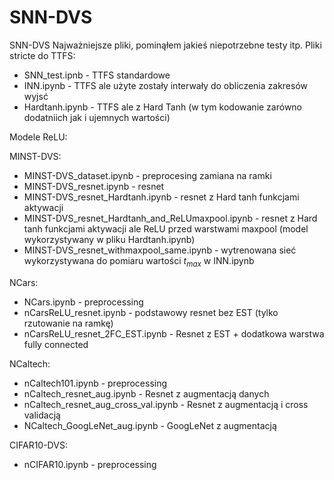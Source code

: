 # SNN-DVS
SNN-DVS
Najważniejsze pliki, pominąłem jakieś niepotrzebne testy itp.
Pliki stricte do TTFS:

* SNN_test.ipnb - TTFS standardowe
* INN.ipynb - TTFS ale użyte zostały interwały do obliczenia zakresów wyjsć
* Hardtanh.ipynb - TTFS ale z Hard Tanh (w tym kodowanie zarówno dodatniich jak i ujemnych wartości)

Modele ReLU:

MINST-DVS:
* MINST-DVS_dataset.ipynb - preprocesing zamiana na ramki
* MINST-DVS_resnet.ipynb - resnet
* MINST-DVS_resnet_Hardtanh.ipynb - resnet z Hard tanh funkcjami aktywacji
* MINST-DVS_resnet_Hardtanh_and_ReLUmaxpool.ipynb - resnet z Hard tanh funkcjami aktywacji ale ReLU przed warstwami maxpool (model wykorzystywany w pliku Hardtanh.ipynb)
* MINST-DVS_resnet_withmaxpool_same.ipynb - wytrenowana sieć wykorzystywana do pomiaru wartości $t_{max}$ w INN.ipynb

NCars:
* NCars.ipynb - preprocessing
* nCarsReLU_resnet.ipynb - podstawowy resnet bez EST (tylko rzutowanie na ramkę)
* nCarsReLU_resnet_2FC_EST.ipynb - Resnet z EST + dodatkowa warstwa fully connected

NCaltech:
* nCaltech101.ipynb - preprocessing
* nCaltech_resnet_aug.ipynb - Resnet z augmentacją danych
* nCaltech_resnet_aug_cross_val.ipynb - Resnet z augmentacją i cross validacją
* NCaltech_GoogLeNet_aug.ipynb - GoogLeNet z augmentacją

CIFAR10-DVS:
* nCIFAR10.ipynb - preprocessing
